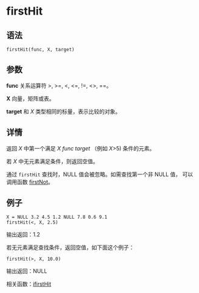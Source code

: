 # firstHit

## 语法

`firstHit(func, X, target)`

## 参数

**func** 关系运算符 >, >=, <, <=, !=, <>, ==。

**X** 向量，矩阵或表。

**target** 和 *X* 类型相同的标量，表示比较的对象。

## 详情

返回 *X* 中第一个满足 *X*
*func*
*target* （例如 *X*>5) 条件的元素。

若 *X* 中无元素满足条件，则返回空值。

通过 `firstHit` 查找时，NULL 值会被忽略。如需查找第一个非 NULL 值， 可以调用函数 [firstNot](firstNot.html)。

## 例子

```
X = NULL 3.2 4.5 1.2 NULL 7.8 0.6 9.1
firstHit(<, X, 2.5)
```

输出返回：1.2

若无元素满足查找条件，返回空值，如下面这个例子：

```
firstHit(>, X, 10.0)
```

输出返回：NULL

相关函数：[ifirstHit](../i/ifirstHit.html)

